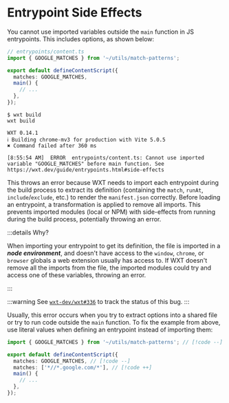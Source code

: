 # Entrypoint Side Effects

You cannot use imported variables outside the `main` function in JS entrypoints. This includes options, as shown below:

```ts
// entrypoints/content.ts
import { GOOGLE_MATCHES } from '~/utils/match-patterns';

export default defineContentScript({
  matches: GOOGLE_MATCHES,
  main() {
    // ...
  },
});
```

```
$ wxt build
wxt build

WXT 0.14.1
ℹ Building chrome-mv3 for production with Vite 5.0.5
✖ Command failed after 360 ms

[8:55:54 AM]  ERROR  entrypoints/content.ts: Cannot use imported variable "GOOGLE_MATCHES" before main function. See https://wxt.dev/guide/entrypoints.html#side-effects
```

This throws an error because WXT needs to import each entrypoint during the build process to extract its definition (containing the `match`, `runAt`, `include`/`exclude`, etc.) to render the `manifest.json` correctly. Before loading an entrypoint, a transformation is applied to remove all imports. This prevents imported modules (local or NPM) with side-effects from running during the build process, potentially throwing an error.

:::details Why?

When importing your entrypoint to get its definition, the file is imported in a **_node environment_**, and doesn't have access to the `window`, `chrome`, or `browser` globals a web extension usually has access to. If WXT doesn't remove all the imports from the file, the imported modules could try and access one of these variables, throwing an error.

:::

:::warning
See [`wxt-dev/wxt#336`](https://github.com/wxt-dev/wxt/issues/336) to track the status of this bug.
:::

Usually, this error occurs when you try to extract options into a shared file or try to run code outside the `main` function. To fix the example from above, use literal values when defining an entrypoint instead of importing them:

```ts
import { GOOGLE_MATCHES } from '~/utils/match-patterns'; // [!code --]

export default defineContentScript({
  matches: GOOGLE_MATCHES, // [!code --]
  matches: ['*//*.google.com/*'], // [!code ++]
  main() {
    // ...
  },
});
```
